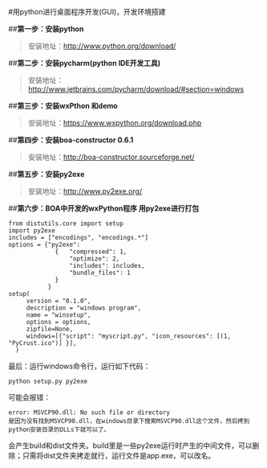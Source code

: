 #用python进行桌面程序开发(GUI)，开发环境搭建

##**第一步：安装python**
	
>安装地址：<http://www.python.org/download/>

##**第二步：安装pycharm(python IDE开发工具)**
	
>安装地址：<http://www.jetbrains.com/pycharm/download/#section=windows>

##**第三步：安装wxPthon 和demo**
	
>安装地址：<https://www.wxpython.org/download.php>

##**第四步：安装boa-constructor 0.6.1**
	
>安装地址：<http://boa-constructor.sourceforge.net/>

##**第五步：安装py2exe**
	
>安装地址：<http://www.py2exe.org/>

##**第六步：BOA中开发的wxPython程序 用py2exe进行打包**

	from distutils.core import setup
	import py2exe
	includes = ["encodings", "encodings.*"]
	options = {"py2exe":
	             {   "compressed": 1,
	                 "optimize": 2,
	                 "includes": includes,
	                 "bundle_files": 1
	             }
	           }
	setup(
	     version = "0.1.0",
	     description = "windows program",
	     name = "winsetup",
	     options = options,
	     zipfile=None,
	     windows=[{"script": "myscript.py", "icon_resources": [(1, "PyCrust.ico")] }],
	  )

最后：运行windows命令行，运行如下代码：
	
	python setup.py py2exe

可能会报错：

	error: MSVCP90.dll: No such file or directory
	是因为没有找到MSVCP90.dll，在windows目录下搜索MSVCP90.dll这个文件，然后拷到python安装目录的DLLs下就可以了。

会产生build和dist文件夹。build里是一些py2exe运行时产生的中间文件，可以删除；只需将dist文件夹拷走就行，运行文件是app.exe，可以改名。